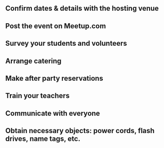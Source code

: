 ## Confirm dates & details with the hosting venue
## Post the event on Meetup.com
## Survey your students and volunteers
## Arrange catering
## Make after party reservations
## Train your teachers
## Communicate with everyone
## Obtain necessary objects: power cords, flash drives, name tags, etc.